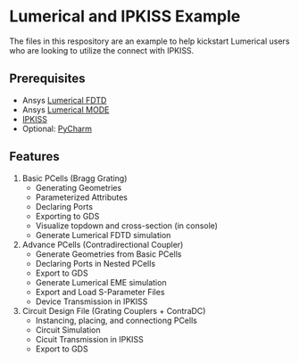 # Lumerical and IPKISS Example
The files in this respository are an example to help kickstart Lumerical users who are looking to utilize the connect with IPKISS. 

## Prerequisites
- Ansys [Lumerical FDTD](https://simutechgroup.com/ansys-software/optical/ansys-lumerical-fdtd/)
- Ansys [Lumerical MODE](https://simutechgroup.com/ansys-software/optical/ansys-lumerical-mode/)
- [IPKISS](https://academy.lucedaphotonics.com/training/getting_started/0_installation/install_windows#install-windows)
- Optional: [PyCharm](https://academy.lucedaphotonics.com/tutorials/environment_setup/download_install_ide)

## Features
1. Basic PCells (Bragg Grating)
   - Generating Geometries
   - Parameterized Attributes
   - Declaring Ports
   - Exporting to GDS
   - Visualize topdown and cross-section (in console)
   - Generate Lumerical FDTD simulation
2. Advance PCells (Contradirectional Coupler)
   - Generate Geometries from Basic PCells
   - Declaring Ports in Nested PCells
   - Export to GDS
   - Generate Lumerical EME simulation
   - Export and Load S-Parameter Files
   - Device Transmission in IPKISS
3. Circuit Design File (Grating Couplers + ContraDC)
   - Instancing, placing, and connectiong PCells
   - Circuit Simulation
   - Cicuit Transmission in IPKISS
   - Export to GDS
